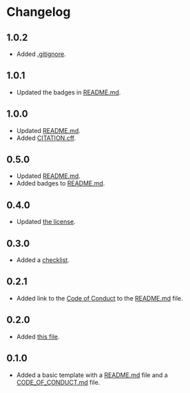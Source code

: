 # Changelog

## 1.0.2

- Added [.gitignore](./.gitignore).

## 1.0.1

- Updated the badges in [README.md](./README.md).

## 1.0.0

- Updated [README.md](./README.md).
- Added [CITATION.cff](./CITATION.cff).

## 0.5.0

- Updated [README.md](./README.md).
- Added badges to [README.md](./README.md).

## 0.4.0

- Updated [the license](./LICENSE).

## 0.3.0

- Added a [checklist](./README.md#checklist).

## 0.2.1

- Added link to the [Code of Conduct](./CODE_OF_CONDUCT.md) to the [README.md](./README.md) file.

## 0.2.0

- Added [this file](./CHANGELOG.md).

## 0.1.0

- Added a basic template with a [README.md](./README.md) file and a [CODE_OF_CONDUCT.md](./CODE_OF_CONDUCT.md) file.
